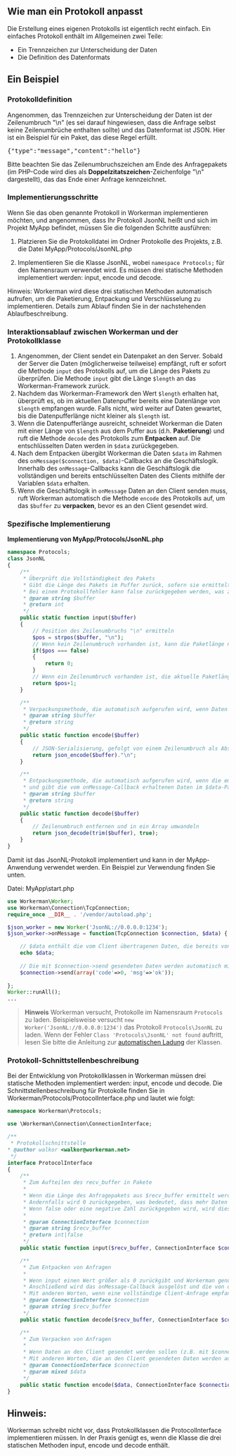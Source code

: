 ## Wie man ein Protokoll anpasst

Die Erstellung eines eigenen Protokolls ist eigentlich recht einfach. Ein einfaches Protokoll enthält im Allgemeinen zwei Teile:
* Ein Trennzeichen zur Unterscheidung der Daten
* Die Definition des Datenformats

## Ein Beispiel

### Protokolldefinition
Angenommen, das Trennzeichen zur Unterscheidung der Daten ist der Zeilenumbruch "\n" (es sei darauf hingewiesen, dass die Anfrage selbst keine Zeilenumbrüche enthalten sollte) und das Datenformat ist JSON. Hier ist ein Beispiel für ein Paket, das diese Regel erfüllt.

<pre>
{"type":"message","content":"hello"}
</pre>

Bitte beachten Sie das Zeilenumbruchszeichen am Ende des Anfragepakets (im PHP-Code wird dies als **Doppelzitatszeichen**-Zeichenfolge "\n" dargestellt), das das Ende einer Anfrage kennzeichnet.

### Implementierungsschritte
Wenn Sie das oben genannte Protokoll in Workerman implementieren möchten, und angenommen, dass Ihr Protokoll JsonNL heißt und sich im Projekt MyApp befindet, müssen Sie die folgenden Schritte ausführen:

1. Platzieren Sie die Protokolldatei im Ordner Protokolle des Projekts, z.B. die Datei MyApp/Protocols/JsonNL.php

2. Implementieren Sie die Klasse JsonNL, wobei ```namespace Protocols;``` für den Namensraum verwendet wird. Es müssen drei statische Methoden implementiert werden: input, encode und decode.

Hinweis: Workerman wird diese drei statischen Methoden automatisch aufrufen, um die Paketierung, Entpackung und Verschlüsselung zu implementieren. Details zum Ablauf finden Sie in der nachstehenden Ablaufbeschreibung.

### Interaktionsablauf zwischen Workerman und der Protokollklasse
1. Angenommen, der Client sendet ein Datenpaket an den Server. Sobald der Server die Daten (möglicherweise teilweise) empfängt, ruft er sofort die Methode ```input``` des Protokolls auf, um die Länge des Pakets zu überprüfen. Die Methode ```input``` gibt die Länge ```$length``` an das Workerman-Framework zurück.
2. Nachdem das Workerman-Framework den Wert ```$length``` erhalten hat, überprüft es, ob im aktuellen Datenpuffer bereits eine Datenlänge von ```$length``` empfangen wurde. Falls nicht, wird weiter auf Daten gewartet, bis die Datenpufferlänge nicht kleiner als ```$length``` ist.
3. Wenn die Datenpufferlänge ausreicht, schneidet Workerman die Daten mit einer Länge von ```$length``` aus dem Puffer aus (d.h. **Paketierung**) und ruft die Methode ```decode``` des Protokolls zum **Entpacken** auf. Die entschlüsselten Daten werden in ```$data``` zurückgegeben.
4. Nach dem Entpacken übergibt Workerman die Daten ```$data``` im Rahmen des ```onMessage($connection, $data)```-Callbacks an die Geschäftslogik. Innerhalb des ```onMessage```-Callbacks kann die Geschäftslogik die vollständigen und bereits entschlüsselten Daten des Clients mithilfe der Variablen ```$data``` erhalten.
5. Wenn die Geschäftslogik in ```onMessage``` Daten an den Client senden muss, ruft Workerman automatisch die Methode ```encode``` des Protokolls auf, um das ```$buffer``` zu **verpacken**, bevor es an den Client gesendet wird.

### Spezifische Implementierung

**Implementierung von MyApp/Protocols/JsonNL.php**

```php
namespace Protocols;
class JsonNL
{
    /**
     * Überprüft die Vollständigkeit des Pakets
     * Gibt die Länge des Pakets im Puffer zurück, sofern sie ermittelt werden kann, andernfalls 0, um auf weitere Daten zu warten
     * Bei einem Protokollfehler kann false zurückgegeben werden, was zur Trennung der aktuellen Client-Verbindung führt
     * @param string $buffer
     * @return int
     */
    public static function input($buffer)
    {
        // Position des Zeilenumbruchs "\n" ermitteln
        $pos = strpos($buffer, "\n");
        // Wenn kein Zeilenumbruch vorhanden ist, kann die Paketlänge nicht bestimmt werden, daher 0 zurückgeben und auf weitere Daten warten
        if($pos === false)
        {
            return 0;
        }
        // Wenn ein Zeilenumbruch vorhanden ist, die aktuelle Paketlänge (einschließlich des Zeilenumbruchs) zurückgeben
        return $pos+1;
    }

    /**
     * Verpackungsmethode, die automatisch aufgerufen wird, wenn Daten an den Client gesendet werden sollen
     * @param string $buffer
     * @return string
     */
    public static function encode($buffer)
    {
        // JSON-Serialisierung, gefolgt von einem Zeilenumbruch als Abschlusskennung für die Anfrage
        return json_encode($buffer)."\n";
    }

    /**
     * Entpackungsmethode, die automatisch aufgerufen wird, wenn die empfangenen Daten die Länge des vom input zurückgegebenen Werts erreicht haben (Wert größer als 0)
     * und gibt die vom onMessage-Callback erhaltenen Daten im $data-Parameter zurück
     * @param string $buffer
     * @return string
     */
    public static function decode($buffer)
    {
        // Zeilenumbruch entfernen und in ein Array umwandeln
        return json_decode(trim($buffer), true);
    }
}
```

Damit ist das JsonNL-Protokoll implementiert und kann in der MyApp-Anwendung verwendet werden. Ein Beispiel zur Verwendung finden Sie unten.

Datei: MyApp\start.php
```php
use Workerman\Worker;
use Workerman\Connection\TcpConnection;
require_once __DIR__ . '/vendor/autoload.php';

$json_worker = new Worker('JsonNL://0.0.0.0:1234');
$json_worker->onMessage = function(TcpConnection $connection, $data) {

    // $data enthält die vom Client übertragenen Daten, die bereits von JsonNL::decode verarbeitet wurden
    echo $data;
    
    // Die mit $connection->send gesendeten Daten werden automatisch mit der JsonNL::encode-Methode verpackt und an den Client gesendet
    $connection->send(array('code'=>0, 'msg'=>'ok'));
    
};
Worker::runAll();
...
```

> **Hinweis**
> Workerman versucht, Protokolle im Namensraum `Protocols` zu laden. Beispielsweise versucht `new Worker('JsonNL://0.0.0.0:1234')` das Protokoll `Protocols\JsonNL` zu laden.
> Wenn der Fehler `Class 'Protocols\JsonNL' not found` auftritt, lesen Sie bitte die Anleitung zur [automatischen Ladung](../faq/autoload.md) der Klassen.

### Protokoll-Schnittstellenbeschreibung
Bei der Entwicklung von Protokollklassen in Workerman müssen drei statische Methoden implementiert werden: input, encode und decode. Die Schnittstellenbeschreibung für Protokolle finden Sie in Workerman/Protocols/ProtocolInterface.php und lautet wie folgt:

```php
namespace Workerman\Protocols;

use \Workerman\Connection\ConnectionInterface;

/**
 * Protokollschnittstelle
* @author walkor <walkor@workerman.net>
 */
interface ProtocolInterface
{
    /**
     * Zum Aufteilen des recv_buffer in Pakete
     *
     * Wenn die Länge des Anfragepakets aus $recv_buffer ermittelt werden kann, wird die Gesamtlänge zurückgegeben
     * Andernfalls wird 0 zurückgegeben, was bedeutet, dass mehr Daten benötigt werden, um die Länge des aktuellen Anfragepakets zu bestimmen
     * Wenn false oder eine negative Zahl zurückgegeben wird, wird dies als ungültige Anfrage betrachtet und die Verbindung wird getrennt
     *
     * @param ConnectionInterface $connection
     * @param string $recv_buffer
     * @return int|false
     */
    public static function input($recv_buffer, ConnectionInterface $connection);

    /**
     * Zum Entpacken von Anfragen
     *
     * Wenn input einen Wert größer als 0 zurückgibt und Workerman genügend Daten empfangen hat, wird decode automatisch aufgerufen
     * Anschließend wird das onMessage-Callback ausgelöst und die von decode entschlüsselten Daten als zweites Argument an das onMessage-Callback übergeben
     * Mit anderen Worten, wenn eine vollständige Client-Anfrage empfangen wird, wird decode automatisch zur Entschlüsselung aufgerufen und muss nicht manuell im Geschäftscode aufgerufen werden
     * @param ConnectionInterface $connection
     * @param string $recv_buffer
     */
    public static function decode($recv_buffer, ConnectionInterface $connection);

    /**
     * Zum Verpacken von Anfragen
     *
     * Wenn Daten an den Client gesendet werden sollen (z.B. mit $connection->send($data);), wird die encode-Methode automatisch verwendet, um die Daten in das entsprechende Protokollformat zu verpacken, bevor sie an den Client gesendet werden
     * Mit anderen Worten, die an den Client gesendeten Daten werden automatisch durch encode verpackt und müssen nicht manuell im Geschäftscode aufgerufen werden
     * @param ConnectionInterface $connection
     * @param mixed $data
     */
    public static function encode($data, ConnectionInterface $connection);
}
```

## Hinweis:
Workerman schreibt nicht vor, dass Protokollklassen die ProtocolInterface implementieren müssen. In der Praxis genügt es, wenn die Klasse die drei statischen Methoden input, encode und decode enthält.
